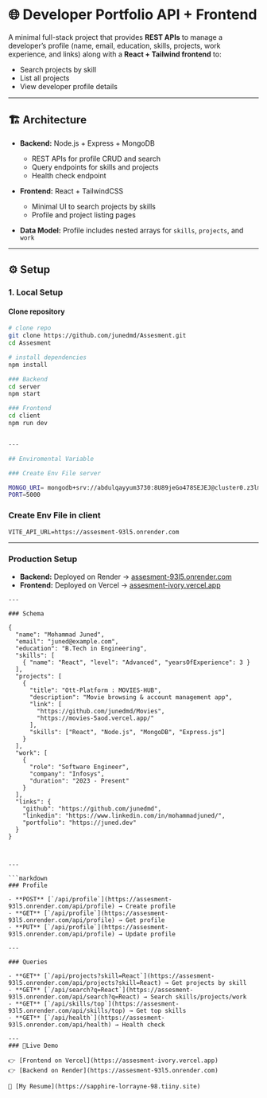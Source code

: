 # 🌐 Developer Portfolio API + Frontend

A minimal full-stack project that provides **REST APIs** to manage a developer’s profile (name, email, education, skills, projects, work experience, and links) along with a **React + Tailwind frontend** to:

- Search projects by skill  
- List all projects  
- View developer profile details  

---

## 🏗 Architecture

- **Backend:** Node.js + Express + MongoDB  
  - REST APIs for profile CRUD and search  
  - Query endpoints for skills and projects  
  - Health check endpoint  

- **Frontend:** React + TailwindCSS  
  - Minimal UI to search projects by skills  
  - Profile and project listing pages  

- **Data Model:** Profile includes nested arrays for `skills`, `projects`, and `work`  

---

## ⚙️ Setup

### 1. Local Setup

#### Clone repository

```bash
# clone repo
git clone https://github.com/junedmd/Assesment.git
cd Assesment

# install dependencies
npm install

### Backend 
cd server
npm start

### Frontend
cd client
npm run dev


---

## Enviromental Variable

### Create Env File server 

MONGO_URI= mongodb+srv://abdulqayyum3730:8U89jeGo478SEJEJ@cluster0.z3lmbpu.mongodb.net/assestment
PORT=5000

```

### Create Env File in client 
```
VITE_API_URL=https://assesment-93l5.onrender.com
```
--- 

### Production Setup

- **Backend:** Deployed on Render → [assesment-93l5.onrender.com](https://assesment-93l5.onrender.com)  
- **Frontend:** Deployed on Vercel → [assesment-ivory.vercel.app](https://assesment-ivory.vercel.app)  

```
---

### Schema

{
  "name": "Mohammad Juned",
  "email": "juned@example.com",
  "education": "B.Tech in Engineering",
  "skills": [
    { "name": "React", "level": "Advanced", "yearsOfExperience": 3 }
  ],
  "projects": [
    {
      "title": "Ott-Platform : MOVIES-HUB",
      "description": "Movie browsing & account management app",
      "link": [
        "https://github.com/junedmd/Movies",
        "https://movies-5aod.vercel.app/"
      ],
      "skills": ["React", "Node.js", "MongoDB", "Express.js"]
    }
  ],
  "work": [
    {
      "role": "Software Engineer",
      "company": "Infosys",
      "duration": "2023 - Present"
    }
  ],
  "links": {
    "github": "https://github.com/junedmd",
    "linkedin": "https://www.linkedin.com/in/mohammadjuned/",
    "portfolio": "https://juned.dev"
  }
}



---

```markdown
### Profile

- **POST** [`/api/profile`](https://assesment-93l5.onrender.com/api/profile) → Create profile  
- **GET** [`/api/profile`](https://assesment-93l5.onrender.com/api/profile) → Get profile  
- **PUT** [`/api/profile`](https://assesment-93l5.onrender.com/api/profile) → Update profile  

---

### Queries

- **GET** [`/api/projects?skill=React`](https://assesment-93l5.onrender.com/api/projects?skill=React) → Get projects by skill  
- **GET** [`/api/search?q=React`](https://assesment-93l5.onrender.com/api/search?q=React) → Search skills/projects/work  
- **GET** [`/api/skills/top`](https://assesment-93l5.onrender.com/api/skills/top) → Get top skills  
- **GET** [`/api/health`](https://assesment-93l5.onrender.com/api/health) → Health check  

---
### 🔗Live Demo

👉 [Frontend on Vercel](https://assesment-ivory.vercel.app)  
👉 [Backend on Render](https://assesment-93l5.onrender.com)  

📄 [My Resume](https://sapphire-lorrayne-98.tiiny.site)
